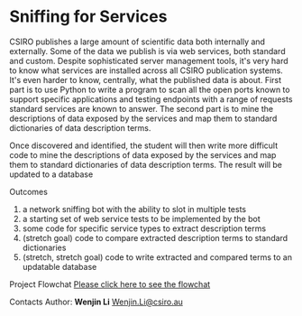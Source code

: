 <h1>Sniffing for Services</h1>

CSIRO publishes a large amount of scientific data both internally and externally. Some of the data we publish is via web services, both standard and custom. Despite sophisticated server management tools, it's very hard to know what services are installed across all CSIRO publication systems. It's even harder to know, centrally, what the published data is about.
First part is to use Python to write a program to scan all the open ports known to support specific applications and testing endpoints with a range of requests standard services are known to answer.
The second part is to mine the descriptions of data exposed by the services and map them to standard dictionaries of data description terms. 

Once discovered and identified, the student will then write more difficult code to mine the descriptions of data exposed by the services and map them to standard dictionaries of data description terms. The result will be updated to a database

Outcomes
1.	a network sniffing bot with the ability to slot in multiple tests
2.	a starting set of web service tests to be implemented by the bot
3.	some code for specific service types to extract description terms
4.	(stretch goal) code to compare extracted description terms to standard dictionaries
5.	(stretch, stretch goal) code to write extracted and compared terms to an updatable database

Project Flowchat
[Please click here to see the flowchat](https://drive.google.com/file/d/1on3AIzCGQ0RNjU-ekA0VLm2iZv2f_2Rw/view?usp=sharing)


Contacts
Author:
<b>Wenjin Li</b>
Wenjin.Li@csiro.au

